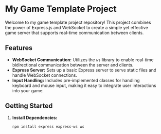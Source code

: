# My Game Template Project

Welcome to my game template project repository! This project combines the power of Express.js and WebSocket to create a simple yet effective game server that supports real-time communication between clients.

## Features

- **WebSocket Communication:** Utilizes the `ws` library to enable real-time bidirectional communication between the server and clients.
- **Express Server:** Sets up a basic Express server to serve static files and handle WebSocket connections.
- **Input Handling:** Includes pre-implemented classes for handling keyboard and mouse input, making it easy to integrate user interactions into your game.

## Getting Started

1. **Install Dependencies:**

   ```bash
   npm install express express-ws ws
   ```
